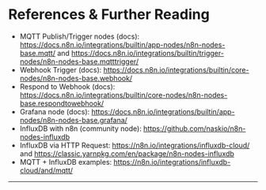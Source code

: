 # References & Further Reading

- MQTT Publish/Trigger nodes (docs): https://docs.n8n.io/integrations/builtin/app-nodes/n8n-nodes-base.mqtt/ and https://docs.n8n.io/integrations/builtin/trigger-nodes/n8n-nodes-base.mqtttrigger/
- Webhook Trigger (docs): https://docs.n8n.io/integrations/builtin/core-nodes/n8n-nodes-base.webhook/
- Respond to Webhook (docs): https://docs.n8n.io/integrations/builtin/core-nodes/n8n-nodes-base.respondtowebhook/
- Grafana node (docs): https://docs.n8n.io/integrations/builtin/app-nodes/n8n-nodes-base.grafana/
- InfluxDB with n8n (community node): https://github.com/naskio/n8n-nodes-influxdb
- InfluxDB via HTTP Request: https://n8n.io/integrations/influxdb-cloud/ and https://classic.yarnpkg.com/en/package/n8n-nodes-influxdb
- MQTT + InfluxDB examples: https://n8n.io/integrations/influxdb-cloud/and/mqtt/

---
